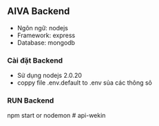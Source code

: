 ## AIVA Backend
- Ngôn ngữ: nodejs
- Framework: express
- Database: mongodb

### Cài đặt Backend
- Sử dụng nodejs 2.0.20
- coppy file .env.default to .env sủa các thông sô

### RUN Backend
npm start or nodemon
#   a p i - w e k i n  
 